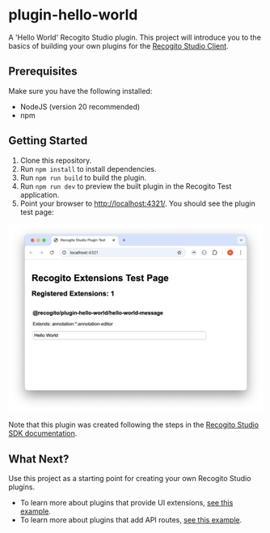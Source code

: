 # plugin-hello-world

A 'Hello World' Recogito Studio plugin. This project will introduce you to the basics of building your own plugins for the [Recogito Studio Client](https://github.com/recogito/recogito-client).

## Prerequisites

Make sure you have the following installed:

- NodeJS (version 20 recommended)
- npm

## Getting Started

1. Clone this repository.
2. Run `npm install` to install dependencies.
3. Run `npm run build` to build the plugin.
4. Run `npm run dev` to preview the built plugin in the Recogito Test application.
5. Point your browser to <http://localhost:4321/>. You should see the plugin test page:

![Recogito Studio plugin test page](screenshot.png)

Note that this plugin was created following the steps in the [Recogito Studio SDK documentation](https://github.com/recogito/recogito-studio-sdk). 

## What Next?

Use this project as a starting point for creating your own Recogito Studio plugins.

- To learn more about plugins that provide UI extensions, [see this example](https://github.com/recogito/plugin-reconciliation-service).
- To learn more about plugins that add API routes, [see this example](https://github.com/recogito/plugin-duke-unreal-export).
